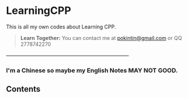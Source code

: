 # LearningCPP
This is all my own codes about Learning CPP.
> **Learn Together:** You can contact me at pokintin@gmail.com or QQ 2778742270


————————————————————————

### I'm a Chinese so maybe my English Notes MAY NOT GOOD.
## Contents
